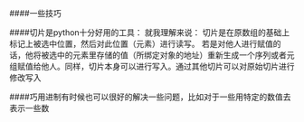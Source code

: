 ####一些技巧


####切片是python十分好用的工具：
就我理解来说：
	切片是在原数组的基础上标记上被选中位置，然后对此位置（元素）进行读写。
	若是对他人进行赋值的话，他将被选中的元素里存储的值（所绑定对象的地址）重新生成一个序列或者元组赋值给他人。同样，切片本身可以进行写入。通过其他切片可以对原始切片进行修改写入


####巧用进制有时候也可以很好的解决一些问题，比如对于一些用特定的数值去表示一些数
